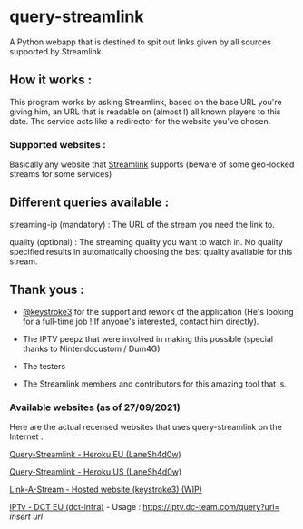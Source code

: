 # query-streamlink
A Python webapp that is destined to spit out links given by all sources supported by Streamlink.

## How it works :

This program works by asking Streamlink, based on the base URL you're giving him, an URL that is readable on (almost !) all known players to this date. The service acts like a redirector for the website you've chosen.

### Supported websites :

Basically any website that [Streamlink](https://streamlink.github.io/plugin_matrix.html) supports (beware of some geo-locked streams for some services)

## Different queries available :

streaming-ip (mandatory) : The URL of the stream you need the link to.

quality (optional) : The streaming quality you want to watch in. No quality specified results in automatically choosing the best quality available for this stream.

## Thank yous :

-  [@keystroke3](https://github.com/keystroke3) for the support and rework of the application (He's looking for a full-time job ! If anyone's interested, contact him directly).

- The IPTV peepz that were involved in making this possible (special thanks to Nintendocustom / Dum4G)

- The testers

- The Streamlink members and contributors for this amazing tool that is.


### Available websites (as of 27/09/2021)

Here are the actual recensed websites that uses query-streamlink on the Internet :

[Query-Streamlink - Heroku EU (LaneSh4d0w)](https://query-streamlink.herokuapp.com/)

[Query-Streamlink - Heroku US (LaneSh4d0w)](https://query-streamlink-us.herokuapp.com/)

[Link-A-Stream - Hosted website (keystroke3) (WIP)](https://linkastream.co/)

[IPTv - DCT EU (dct-infra)](https://iptv.dc-team.com/) - Usage : https://iptv.dc-team.com/query?url= *insert url*
